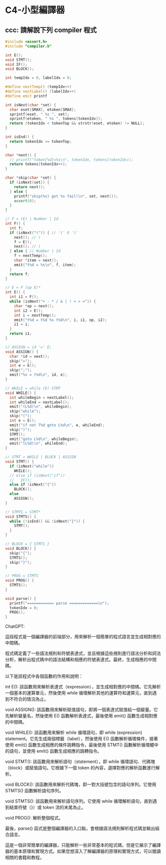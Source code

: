 # C4-小型編譯器

## ccc: 請解說下列 compiler 程式

```cpp
#include <assert.h>
#include "compiler.h"

int E();
void STMT();
void IF();
void BLOCK();

int tempIdx = 0, labelIdx = 0;

#define nextTemp() (tempIdx++)
#define nextLabel() (labelIdx++)
#define emit printf

int isNext(char *set) {
  char eset[SMAX], etoken[SMAX];
  sprintf(eset, " %s ", set);
  sprintf(etoken, " %s ", tokens[tokenIdx]);
  return (tokenIdx < tokenTop && strstr(eset, etoken) != NULL);
}

int isEnd() {
  return tokenIdx >= tokenTop;
}

char *next() {
  // printf("token[%d]=%s\n", tokenIdx, tokens[tokenIdx]);
  return tokens[tokenIdx++];
}

char *skip(char *set) {
  if (isNext(set)) {
    return next();
  } else {
    printf("skip(%s) got %s fail!\n", set, next());
    assert(0);
  }
}

// F = (E) | Number | Id
int F() {
  int f;
  if (isNext("(")) { // '(' E ')'
    next(); // (
    f = E();
    next(); // )
  } else { // Number | Id
    f = nextTemp();
    char *item = next();
    emit("t%d = %s\n", f, item);
  }
  return f;
}

// E = F (op E)*
int E() {
  int i1 = F();
  while (isNext("+ - * / & | ! < > =")) {
    char *op = next();
    int i2 = E();
    int i = nextTemp();
    emit("t%d = t%d %s t%d\n", i, i1, op, i2);
    i1 = i;
  }
  return i1;
}

// ASSIGN = id '=' E;
void ASSIGN() {
  char *id = next();
  skip("=");
  int e = E();
  skip(";");
  emit("%s = t%d\n", id, e);
}

// WHILE = while (E) STMT
void WHILE() {
  int whileBegin = nextLabel();
  int whileEnd = nextLabel();
  emit("(L%d)\n", whileBegin);
  skip("while");
  skip("(");
  int e = E();
  emit("if not T%d goto L%d\n", e, whileEnd);
  skip(")");
  STMT();
  emit("goto L%d\n", whileBegin);
  emit("(L%d)\n", whileEnd);
}

// STMT = WHILE | BLOCK | ASSIGN
void STMT() {
  if (isNext("while"))
    WHILE();
  // else if (isNext("if"))
  //   IF();
  else if (isNext("{"))
    BLOCK();
  else
    ASSIGN();
}

// STMTS = STMT*
void STMTS() {
  while (!isEnd() && !isNext("}")) {
    STMT();
  }
}

// BLOCK = { STMTS }
void BLOCK() {
  skip("{");
  STMTS();
  skip("}");
}

// PROG = STMTS
void PROG() {
  STMTS();
}

void parse() {
  printf("============ parse =============\n");
  tokenIdx = 0;
  PROG();
}
```

ChatGPT:

這段程式是一個編譯器的前端部分，用來解析一個簡單的程式語言並生成相對應的中間碼。

程式碼定義了一些語法規則和符號表達式，並且根據這些規則進行語法分析和詞法分析，解析出程式碼中的語法結構和相應的符號表達式。最終，生成相應的中間碼。

以下是該程式中各個函數的作用和說明：

int E(): 該函數用來解析表達式（expression），並生成相對應的中間碼。它先解析一個基本的運算單元，然後使用 while 循環解析其他的運算符和運算元，直到遇到不符合的情況為止。

void ASSIGN(): 該函數用來解析賦值語句，即將一個表達式賦值給一個變量。它先解析變量名，然後使用 E() 函數解析表達式，最後使用 emit() 函數生成相對應的中間碼。

void WHILE(): 該函數用來解析 while 循環語句，即 while (expression) statement。它先生成兩個標籤（label），然後使用 E() 函數解析循環條件，接著使用 emit() 函數生成相應的條件跳轉指令，最後使用 STMT() 函數解析循環體中的語句，並使用 emit() 函數生成相應的跳轉指令。

void STMT(): 該函數用來解析語句（statement），即 while 循環語句、代碼塊（block）或賦值語句。它根據下一個 token 的內容，選擇對應的解析函數進行解析。

void BLOCK(): 該函數用來解析代碼塊，即一對大括號包含的語句序列。它使用 STMTS() 函數解析語句序列。

void STMTS(): 該函數用來解析語句序列。它使用 while 循環解析語句，直到遇到結束符號（}）或 token 流的末尾為止。

void PROG(): 解析整個程式。

最後，parse() 函式是整個編譯器的入口點，會根據語法規則解析程式碼並輸出組合語言。

這是一個非常簡單的編譯器，只能解析一些非常基本的程式碼，但是它展示了編譯器的基本原理和實現方式。如果您想深入了解編譯器的原理和實現方式，可以閱讀相關的書籍和教程。